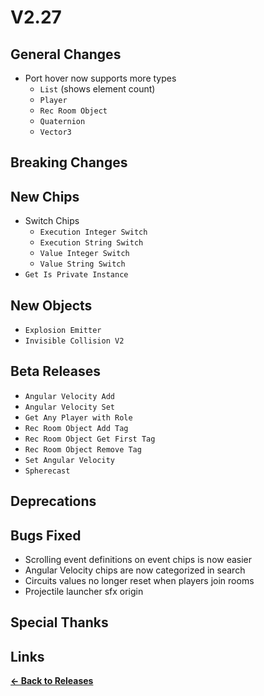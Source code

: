 # V2.27

## General Changes

- Port hover now supports more types
  - `List` (shows element count)
  - `Player`
  - `Rec Room Object`
  - `Quaternion`
  - `Vector3`

## Breaking Changes

## New Chips
- Switch Chips
  - `Execution Integer Switch`
  - `Execution String Switch`
  - `Value Integer Switch`
  - `Value String Switch`
- `Get Is Private Instance`

## New Objects
- `Explosion Emitter`
- `Invisible Collision V2`

## Beta Releases

- `Angular Velocity Add`
- `Angular Velocity Set`
- `Get Any Player with Role`
- `Rec Room Object Add Tag`
- `Rec Room Object Get First Tag`
- `Rec Room Object Remove Tag`
- `Set Angular Velocity`
- `Spherecast`

## Deprecations

## Bugs Fixed
- Scrolling event definitions on event chips is now easier
- Angular Velocity chips are now categorized in search
- Circuits values no longer reset when players join rooms
- Projectile launcher sfx origin

## Special Thanks

## Links

**[<- Back to Releases](./)**
